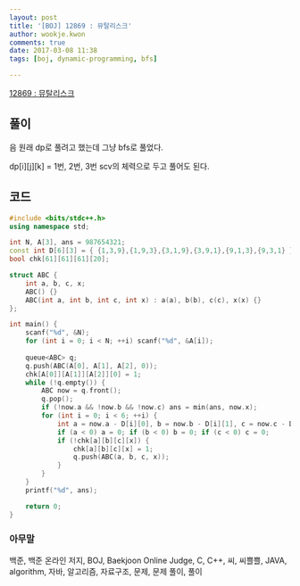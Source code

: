 ```yaml
---
layout: post
title: '[BOJ] 12869 : 뮤탈리스크'
author: wookje.kwon
comments: true
date: 2017-03-08 11:38
tags: [boj, dynamic-programming, bfs]

---
```


[12869 : 뮤탈리스크](https://www.acmicpc.net/problem/12869)

## 풀이

음 원래 dp로 풀려고 했는데 그냥 bfs로 풀었다.  

dp[i][j][k] = 1번, 2번, 3번 scv의 체력으로 두고 풀어도 된다.   

## 코드

```cpp
#include <bits/stdc++.h>
using namespace std;

int N, A[3], ans = 987654321;
const int D[6][3] = { {1,3,9},{1,9,3},{3,1,9},{3,9,1},{9,1,3},{9,3,1} };
bool chk[61][61][61][20];

struct ABC { 
	int a, b, c, x;
	ABC() {}
	ABC(int a, int b, int c, int x) : a(a), b(b), c(c), x(x) {}
};

int main() {
	scanf("%d", &N);
	for (int i = 0; i < N; ++i) scanf("%d", &A[i]);
	
	queue<ABC> q;
	q.push(ABC(A[0], A[1], A[2], 0));
	chk[A[0]][A[1]][A[2]][0] = 1;
	while (!q.empty()) {
		ABC now = q.front();
		q.pop();
		if (!now.a && !now.b && !now.c) ans = min(ans, now.x);
		for (int i = 0; i < 6; ++i) {
			int a = now.a - D[i][0], b = now.b - D[i][1], c = now.c - D[i][2], x = now.x + 1;
			if (a < 0) a = 0; if (b < 0) b = 0; if (c < 0) c = 0;
			if (!chk[a][b][c][x]) {
				chk[a][b][c][x] = 1;
				q.push(ABC(a, b, c, x));
			}
		}
	}
	printf("%d", ans);

	return 0;
}
```

### 아무말  
백준, 백준 온라인 저지, BOJ, Baekjoon Online Judge, C, C++, 씨, 씨쁠쁠, JAVA, algorithm, 자바, 알고리즘, 자료구조, 문제, 문제 풀이, 풀이